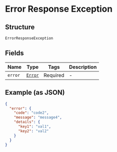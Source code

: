 
# Error Response Exception

## Structure

`ErrorResponseException`

## Fields

| Name | Type | Tags | Description |
|  --- | --- | --- | --- |
| `error` | [`Error`](../../doc/models/error.md) | Required | - |

## Example (as JSON)

```json
{
  "error": {
    "code": "code2",
    "message": "message4",
    "details": {
      "key1": "val1",
      "key2": "val2"
    }
  }
}
```


